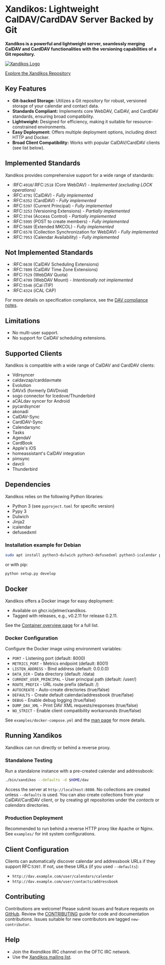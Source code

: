 # Xandikos: Lightweight CalDAV/CardDAV Server Backed by Git

**Xandikos is a powerful and lightweight server, seamlessly merging CalDAV and CardDAV functionalities with the versioning capabilities of a Git repository.**

[![Xandikos Logo](logo.png)](https://github.com/jelmer/xandikos)

[Explore the Xandikos Repository](https://github.com/jelmer/xandikos)

## Key Features

*   **Git-backed Storage:** Utilizes a Git repository for robust, versioned storage of your calendar and contact data.
*   **Standards Compliant:** Implements core WebDAV, CalDAV, and CardDAV standards, ensuring broad compatibility.
*   **Lightweight:** Designed for efficiency, making it suitable for resource-constrained environments.
*   **Easy Deployment:** Offers multiple deployment options, including direct HTTP and Docker.
*   **Broad Client Compatibility:** Works with popular CalDAV/CardDAV clients (see list below).

## Implemented Standards

Xandikos provides comprehensive support for a wide range of standards:

*   :RFC:`4918`/:RFC:`2518` (Core WebDAV) - *Implemented (excluding LOCK operations)*
*   :RFC:`4791` (CalDAV) - *Fully implemented*
*   :RFC:`6352` (CardDAV) - *Fully implemented*
*   :RFC:`5397` (Current Principal) - *Fully implemented*
*   :RFC:`3253` (Versioning Extensions) - *Partially implemented*
*   :RFC:`3744` (Access Control) - *Partially implemented*
*   :RFC:`5995` (POST to create members) - *Fully implemented*
*   :RFC:`5689` (Extended MKCOL) - *Fully implemented*
*   :RFC:`6578` (Collection Synchronization for WebDAV) - *Fully implemented*
*   :RFC:`7953` (Calendar Availability) - *Fully implemented*

## Not Implemented Standards

*   :RFC:`6638` (CalDAV Scheduling Extensions)
*   :RFC:`7809` (CalDAV Time Zone Extensions)
*   :RFC:`7529` (WebDAV Quota)
*   :RFC:`4709` (WebDAV Mount) - *Intentionally not implemented*
*   :RFC:`5546` (iCal iTIP)
*   :RFC:`4324` (iCAL CAP)

For more details on specification compliance, see the [DAV compliance notes](https://www.xandikos.org/docs/dav-compliance.html).

## Limitations

*   No multi-user support.
*   No support for CalDAV scheduling extensions.

## Supported Clients

Xandikos is compatible with a wide range of CalDAV and CardDAV clients:

*   Vdirsyncer
*   caldavzap/carddavmate
*   Evolution
*   DAVx5 (formerly DAVDroid)
*   sogo connector for Icedove/Thunderbird
*   aCALdav syncer for Android
*   pycardsyncer
*   akonadi
*   CalDAV-Sync
*   CardDAV-Sync
*   Calendarsync
*   Tasks
*   AgendaV
*   CardBook
*   Apple's iOS
*   homeassistant's CalDAV integration
*   pimsync
*   davcli
*   Thunderbird

## Dependencies

Xandikos relies on the following Python libraries:

*   Python 3 (see `pyproject.toml` for specific version)
*   Pypy 3
*   Dulwich
*   Jinja2
*   icalendar
*   defusedxml

### Installation example for Debian

```bash
sudo apt install python3-dulwich python3-defusedxml python3-icalendar python3-jinja2
```

or with pip:

```bash
python setup.py develop
```

## Docker

Xandikos offers a Docker image for easy deployment:

*   Available on ghcr.io/jelmer/xandikos.
*   Tagged with releases, e.g., v0.2.11 for release 0.2.11.

See the [Container overview page](https://github.com/jelmer/xandikos/pkgs/container/xandikos) for a full list.

### Docker Configuration

Configure the Docker image using environment variables:

*   ``PORT`` - Listening port (default: 8000)
*   ``METRICS_PORT`` - Metrics endpoint (default: 8001)
*   ``LISTEN_ADDRESS`` - Bind address (default: 0.0.0.0)
*   ``DATA_DIR`` - Data directory (default: /data)
*   ``CURRENT_USER_PRINCIPAL`` - User principal path (default: /user/)
*   ``ROUTE_PREFIX`` - URL route prefix (default: /)
*   ``AUTOCREATE`` - Auto-create directories (true/false)
*   ``DEFAULTS`` - Create default calendar/addressbook (true/false)
*   ``DEBUG`` - Enable debug logging (true/false)
*   ``DUMP_DAV_XML`` - Print DAV XML requests/responses (true/false)
*   ``NO_STRICT`` - Enable client compatibility workarounds (true/false)

See `examples/docker-compose.yml` and the [man page](https://www.xandikos.org/manpage.html) for more details.

## Running Xandikos

Xandikos can run directly or behind a reverse proxy.

### Standalone Testing

Run a standalone instance with a pre-created calendar and addressbook:

```bash
./bin/xandikos --defaults -d $HOME/dav
```

Access the server at `http://localhost:8080`.  No collections are created unless `--defaults` is used.  You can also create collections from your CalDAV/CardDAV client, or by creating git repositories under the *contacts* or *calendars* directories.

### Production Deployment

Recommended to run behind a reverse HTTP proxy like Apache or Nginx. See `examples/` for init system configurations.

## Client Configuration

Clients can automatically discover calendar and addressbook URLs if they support RFC:`5397`. If not, use these URLs (if you used `--defaults`):

*   `http://dav.example.com/user/calendars/calendar`
*   `http://dav.example.com/user/contacts/addressbook`

## Contributing

Contributions are welcome! Please submit issues and feature requests on [GitHub](https://github.com/jelmer/xandikos/issues/new). Review the [CONTRIBUTING](CONTRIBUTING.md) guide for code and documentation contributions. Issues suitable for new contributors are tagged `new-contributor`.

## Help

*   Join the *#xandikos* IRC channel on the OFTC IRC network.
*   Use the [Xandikos mailing list](https://groups.google.com/forum/#!forum/xandikos).
